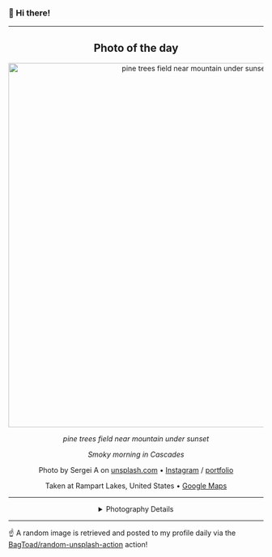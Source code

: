 ### 👋 Hi there!

----
<div align="center">

## Photo of the day
  
  <a href="https://unsplash.com/photos/pine-trees-field-near-mountain-under-sunset--heLWtuAN3c"><img width="720" src="https://images.unsplash.com/photo-1511497584788-876760111969?crop=entropy&cs=tinysrgb&fit=max&fm=jpg&ixid=M3w1NTI0NDl8MHwxfHJhbmRvbXx8fHx8fHx8fDE3MTExNzM2Mzd8&ixlib=rb-4.0.3&q=80&w=1080" alt="pine trees field near mountain under sunset"></a>
  
  <em>pine trees field near mountain under sunset</em>
  
  <em>Smoky morning in Cascades</em>

  Photo by Sergei A on [unsplash.com](https://unsplash.com/) • [Instagram](https://instagram.com/sergeiakphoto) / [portfolio](https://www.cavanimages.com/contributor/17417)
  
  Taken at Rampart Lakes, United States • [Google Maps](https://www.google.com/maps/search/?api=1&query=47.4155129,-121.3402916)
  
  ---
  
<details>
<summary>Photography Details</summary>
  
| Parameter     | Value |
| ------------- | ----- |
| Camera Model  | ILCE-7M2 |
| Exposure Time | 1/60 |
| Aperture      | 9.0 |
| Focal Length  | 35.0 |
| ISO           | 250 |
| Location      | Rampart Lakes, United States (United States) |
| Coordinates   | Latitude 47.4155129, Longitude -121.3402916 |

### Map

```geojson
        {
            "type": "FeatureCollection",
            "features": [
                {
                    "type": "Feature",
                    "properties": {},
                    "geometry": {
                        "coordinates": [
                            -121.3402916,
                            47.4155129
                        ],
                        "type": "Point"
                    },
                    "id": 1
                },
                {
                    "type": "Feature",
                    "properties": {},
                    "geometry": {
                        "coordinates": [
                            [
                                -121.0402916,
                                47.7155129
                            ],
                            [
                                -121.0402916,
                                47.115512900000006
                            ],
                            [
                                -121.6402916,
                                47.115512900000006
                            ],
                            [
                                -121.6402916,
                                47.7155129
                            ],
                            [
                                -121.0402916,
                                47.7155129
                            ]
                        ],
                        "type": "LineString"
                    }
                }
            ]
        }
```

</details>

</div>

----

☝️ A random image is retrieved and posted to my profile daily via the [BagToad/random-unsplash-action](https://github.com/BagToad/random-unsplash-action) action!
